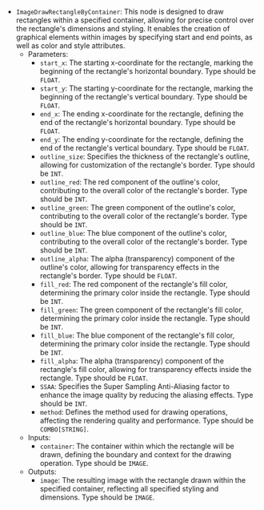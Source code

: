 - `ImageDrawRectangleByContainer`: This node is designed to draw rectangles within a specified container, allowing for precise control over the rectangle's dimensions and styling. It enables the creation of graphical elements within images by specifying start and end points, as well as color and style attributes.
    - Parameters:
        - `start_x`: The starting x-coordinate for the rectangle, marking the beginning of the rectangle's horizontal boundary. Type should be `FLOAT`.
        - `start_y`: The starting y-coordinate for the rectangle, marking the beginning of the rectangle's vertical boundary. Type should be `FLOAT`.
        - `end_x`: The ending x-coordinate for the rectangle, defining the end of the rectangle's horizontal boundary. Type should be `FLOAT`.
        - `end_y`: The ending y-coordinate for the rectangle, defining the end of the rectangle's vertical boundary. Type should be `FLOAT`.
        - `outline_size`: Specifies the thickness of the rectangle's outline, allowing for customization of the rectangle's border. Type should be `INT`.
        - `outline_red`: The red component of the outline's color, contributing to the overall color of the rectangle's border. Type should be `INT`.
        - `outline_green`: The green component of the outline's color, contributing to the overall color of the rectangle's border. Type should be `INT`.
        - `outline_blue`: The blue component of the outline's color, contributing to the overall color of the rectangle's border. Type should be `INT`.
        - `outline_alpha`: The alpha (transparency) component of the outline's color, allowing for transparency effects in the rectangle's border. Type should be `FLOAT`.
        - `fill_red`: The red component of the rectangle's fill color, determining the primary color inside the rectangle. Type should be `INT`.
        - `fill_green`: The green component of the rectangle's fill color, determining the primary color inside the rectangle. Type should be `INT`.
        - `fill_blue`: The blue component of the rectangle's fill color, determining the primary color inside the rectangle. Type should be `INT`.
        - `fill_alpha`: The alpha (transparency) component of the rectangle's fill color, allowing for transparency effects inside the rectangle. Type should be `FLOAT`.
        - `SSAA`: Specifies the Super Sampling Anti-Aliasing factor to enhance the image quality by reducing the aliasing effects. Type should be `INT`.
        - `method`: Defines the method used for drawing operations, affecting the rendering quality and performance. Type should be `COMBO[STRING]`.
    - Inputs:
        - `container`: The container within which the rectangle will be drawn, defining the boundary and context for the drawing operation. Type should be `IMAGE`.
    - Outputs:
        - `image`: The resulting image with the rectangle drawn within the specified container, reflecting all specified styling and dimensions. Type should be `IMAGE`.
